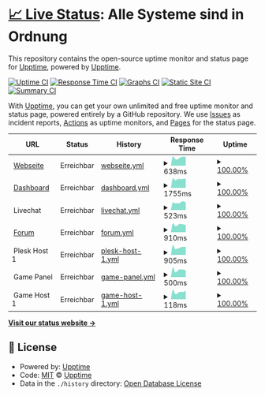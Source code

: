 # [📈 Live Status](https://status.whatthehost.de): <!--live status--> **Alle Systeme sind in Ordnung**

This repository contains the open-source uptime monitor and status page for [Upptime](https://upptime.js.org), powered by [Upptime](https://github.com/upptime/upptime).

[![Uptime CI](https://github.com/WhatTheHost-Dev/Status/workflows/Uptime%20CI/badge.svg)](https://github.com/WhatTheHost-Dev/Status/actions?query=workflow%3A%22Uptime+CI%22)
[![Response Time CI](https://github.com/WhatTheHost-Dev/Status/workflows/Response%20Time%20CI/badge.svg)](https://github.com/WhatTheHost-Dev/Status/actions?query=workflow%3A%22Response+Time+CI%22)
[![Graphs CI](https://github.com/WhatTheHost-Dev/Status/workflows/Graphs%20CI/badge.svg)](https://github.com/WhatTheHost-Dev/Status/actions?query=workflow%3A%22Graphs+CI%22)
[![Static Site CI](https://github.com/WhatTheHost-Dev/Status/workflows/Static%20Site%20CI/badge.svg)](https://github.com/WhatTheHost-Dev/Status/actions?query=workflow%3A%22Static+Site+CI%22)
[![Summary CI](https://github.com/WhatTheHost-Dev/Status/workflows/Summary%20CI/badge.svg)](https://github.com/WhatTheHost-Dev/Status/actions?query=workflow%3A%22Summary+CI%22)

With [Upptime](https://upptime.js.org), you can get your own unlimited and free uptime monitor and status page, powered entirely by a GitHub repository. We use [Issues](https://github.com/upptime/upptime/issues) as incident reports, [Actions](https://github.com/WhatTheHost-Dev/Status/actions) as uptime monitors, and [Pages](https://status.whatthehost.de) for the status page.

<!--start: status pages-->
<!-- This summary is generated by Upptime (https://github.com/upptime/upptime) -->
<!-- Do not edit this manually, your changes will be overwritten -->
<!-- prettier-ignore -->
| URL | Status | History | Response Time | Uptime |
| --- | ------ | ------- | ------------- | ------ |
| <img alt="" src="https://www.whatthehost.de/assets/favicons/favicon-192.png" height="13"> [Webseite](https://www.whatthehost.de) | Erreichbar | [webseite.yml](https://github.com/WhatTheHost-Dev/Status/commits/HEAD/history/webseite.yml) | <details><summary><img alt="Response time graph" src="./graphs/webseite/response-time-week.png" height="20"> 638ms</summary><br><a href="https://status.whatthehost.de/history/webseite"><img alt="Response time 659" src="https://img.shields.io/endpoint?url=https%3A%2F%2Fraw.githubusercontent.com%2FWhatTheHost-Dev%2FStatus%2FHEAD%2Fapi%2Fwebseite%2Fresponse-time.json"></a><br><a href="https://status.whatthehost.de/history/webseite"><img alt="24-hour response time 689" src="https://img.shields.io/endpoint?url=https%3A%2F%2Fraw.githubusercontent.com%2FWhatTheHost-Dev%2FStatus%2FHEAD%2Fapi%2Fwebseite%2Fresponse-time-day.json"></a><br><a href="https://status.whatthehost.de/history/webseite"><img alt="7-day response time 638" src="https://img.shields.io/endpoint?url=https%3A%2F%2Fraw.githubusercontent.com%2FWhatTheHost-Dev%2FStatus%2FHEAD%2Fapi%2Fwebseite%2Fresponse-time-week.json"></a><br><a href="https://status.whatthehost.de/history/webseite"><img alt="30-day response time 610" src="https://img.shields.io/endpoint?url=https%3A%2F%2Fraw.githubusercontent.com%2FWhatTheHost-Dev%2FStatus%2FHEAD%2Fapi%2Fwebseite%2Fresponse-time-month.json"></a><br><a href="https://status.whatthehost.de/history/webseite"><img alt="1-year response time 659" src="https://img.shields.io/endpoint?url=https%3A%2F%2Fraw.githubusercontent.com%2FWhatTheHost-Dev%2FStatus%2FHEAD%2Fapi%2Fwebseite%2Fresponse-time-year.json"></a></details> | <details><summary><a href="https://status.whatthehost.de/history/webseite">100.00%</a></summary><a href="https://status.whatthehost.de/history/webseite"><img alt="All-time uptime 99.95%" src="https://img.shields.io/endpoint?url=https%3A%2F%2Fraw.githubusercontent.com%2FWhatTheHost-Dev%2FStatus%2FHEAD%2Fapi%2Fwebseite%2Fuptime.json"></a><br><a href="https://status.whatthehost.de/history/webseite"><img alt="24-hour uptime 100.00%" src="https://img.shields.io/endpoint?url=https%3A%2F%2Fraw.githubusercontent.com%2FWhatTheHost-Dev%2FStatus%2FHEAD%2Fapi%2Fwebseite%2Fuptime-day.json"></a><br><a href="https://status.whatthehost.de/history/webseite"><img alt="7-day uptime 100.00%" src="https://img.shields.io/endpoint?url=https%3A%2F%2Fraw.githubusercontent.com%2FWhatTheHost-Dev%2FStatus%2FHEAD%2Fapi%2Fwebseite%2Fuptime-week.json"></a><br><a href="https://status.whatthehost.de/history/webseite"><img alt="30-day uptime 99.57%" src="https://img.shields.io/endpoint?url=https%3A%2F%2Fraw.githubusercontent.com%2FWhatTheHost-Dev%2FStatus%2FHEAD%2Fapi%2Fwebseite%2Fuptime-month.json"></a><br><a href="https://status.whatthehost.de/history/webseite"><img alt="1-year uptime 99.95%" src="https://img.shields.io/endpoint?url=https%3A%2F%2Fraw.githubusercontent.com%2FWhatTheHost-Dev%2FStatus%2FHEAD%2Fapi%2Fwebseite%2Fuptime-year.json"></a></details>
| <img alt="" src="https://www.whatthehost.de/assets/favicons/favicon-192.png" height="13"> [Dashboard](https://dashboard.whatthehost.de) | Erreichbar | [dashboard.yml](https://github.com/WhatTheHost-Dev/Status/commits/HEAD/history/dashboard.yml) | <details><summary><img alt="Response time graph" src="./graphs/dashboard/response-time-week.png" height="20"> 1755ms</summary><br><a href="https://status.whatthehost.de/history/dashboard"><img alt="Response time 1060" src="https://img.shields.io/endpoint?url=https%3A%2F%2Fraw.githubusercontent.com%2FWhatTheHost-Dev%2FStatus%2FHEAD%2Fapi%2Fdashboard%2Fresponse-time.json"></a><br><a href="https://status.whatthehost.de/history/dashboard"><img alt="24-hour response time 1813" src="https://img.shields.io/endpoint?url=https%3A%2F%2Fraw.githubusercontent.com%2FWhatTheHost-Dev%2FStatus%2FHEAD%2Fapi%2Fdashboard%2Fresponse-time-day.json"></a><br><a href="https://status.whatthehost.de/history/dashboard"><img alt="7-day response time 1755" src="https://img.shields.io/endpoint?url=https%3A%2F%2Fraw.githubusercontent.com%2FWhatTheHost-Dev%2FStatus%2FHEAD%2Fapi%2Fdashboard%2Fresponse-time-week.json"></a><br><a href="https://status.whatthehost.de/history/dashboard"><img alt="30-day response time 1446" src="https://img.shields.io/endpoint?url=https%3A%2F%2Fraw.githubusercontent.com%2FWhatTheHost-Dev%2FStatus%2FHEAD%2Fapi%2Fdashboard%2Fresponse-time-month.json"></a><br><a href="https://status.whatthehost.de/history/dashboard"><img alt="1-year response time 1060" src="https://img.shields.io/endpoint?url=https%3A%2F%2Fraw.githubusercontent.com%2FWhatTheHost-Dev%2FStatus%2FHEAD%2Fapi%2Fdashboard%2Fresponse-time-year.json"></a></details> | <details><summary><a href="https://status.whatthehost.de/history/dashboard">100.00%</a></summary><a href="https://status.whatthehost.de/history/dashboard"><img alt="All-time uptime 99.95%" src="https://img.shields.io/endpoint?url=https%3A%2F%2Fraw.githubusercontent.com%2FWhatTheHost-Dev%2FStatus%2FHEAD%2Fapi%2Fdashboard%2Fuptime.json"></a><br><a href="https://status.whatthehost.de/history/dashboard"><img alt="24-hour uptime 100.00%" src="https://img.shields.io/endpoint?url=https%3A%2F%2Fraw.githubusercontent.com%2FWhatTheHost-Dev%2FStatus%2FHEAD%2Fapi%2Fdashboard%2Fuptime-day.json"></a><br><a href="https://status.whatthehost.de/history/dashboard"><img alt="7-day uptime 100.00%" src="https://img.shields.io/endpoint?url=https%3A%2F%2Fraw.githubusercontent.com%2FWhatTheHost-Dev%2FStatus%2FHEAD%2Fapi%2Fdashboard%2Fuptime-week.json"></a><br><a href="https://status.whatthehost.de/history/dashboard"><img alt="30-day uptime 99.57%" src="https://img.shields.io/endpoint?url=https%3A%2F%2Fraw.githubusercontent.com%2FWhatTheHost-Dev%2FStatus%2FHEAD%2Fapi%2Fdashboard%2Fuptime-month.json"></a><br><a href="https://status.whatthehost.de/history/dashboard"><img alt="1-year uptime 99.95%" src="https://img.shields.io/endpoint?url=https%3A%2F%2Fraw.githubusercontent.com%2FWhatTheHost-Dev%2FStatus%2FHEAD%2Fapi%2Fdashboard%2Fuptime-year.json"></a></details>
| <img alt="" src="https://www.whatthehost.de/assets/favicons/favicon-192.png" height="13"> Livechat | Erreichbar | [livechat.yml](https://github.com/WhatTheHost-Dev/Status/commits/HEAD/history/livechat.yml) | <details><summary><img alt="Response time graph" src="./graphs/livechat/response-time-week.png" height="20"> 523ms</summary><br><a href="https://status.whatthehost.de/history/livechat"><img alt="Response time 563" src="https://img.shields.io/endpoint?url=https%3A%2F%2Fraw.githubusercontent.com%2FWhatTheHost-Dev%2FStatus%2FHEAD%2Fapi%2Flivechat%2Fresponse-time.json"></a><br><a href="https://status.whatthehost.de/history/livechat"><img alt="24-hour response time 525" src="https://img.shields.io/endpoint?url=https%3A%2F%2Fraw.githubusercontent.com%2FWhatTheHost-Dev%2FStatus%2FHEAD%2Fapi%2Flivechat%2Fresponse-time-day.json"></a><br><a href="https://status.whatthehost.de/history/livechat"><img alt="7-day response time 523" src="https://img.shields.io/endpoint?url=https%3A%2F%2Fraw.githubusercontent.com%2FWhatTheHost-Dev%2FStatus%2FHEAD%2Fapi%2Flivechat%2Fresponse-time-week.json"></a><br><a href="https://status.whatthehost.de/history/livechat"><img alt="30-day response time 430" src="https://img.shields.io/endpoint?url=https%3A%2F%2Fraw.githubusercontent.com%2FWhatTheHost-Dev%2FStatus%2FHEAD%2Fapi%2Flivechat%2Fresponse-time-month.json"></a><br><a href="https://status.whatthehost.de/history/livechat"><img alt="1-year response time 563" src="https://img.shields.io/endpoint?url=https%3A%2F%2Fraw.githubusercontent.com%2FWhatTheHost-Dev%2FStatus%2FHEAD%2Fapi%2Flivechat%2Fresponse-time-year.json"></a></details> | <details><summary><a href="https://status.whatthehost.de/history/livechat">100.00%</a></summary><a href="https://status.whatthehost.de/history/livechat"><img alt="All-time uptime 99.96%" src="https://img.shields.io/endpoint?url=https%3A%2F%2Fraw.githubusercontent.com%2FWhatTheHost-Dev%2FStatus%2FHEAD%2Fapi%2Flivechat%2Fuptime.json"></a><br><a href="https://status.whatthehost.de/history/livechat"><img alt="24-hour uptime 100.00%" src="https://img.shields.io/endpoint?url=https%3A%2F%2Fraw.githubusercontent.com%2FWhatTheHost-Dev%2FStatus%2FHEAD%2Fapi%2Flivechat%2Fuptime-day.json"></a><br><a href="https://status.whatthehost.de/history/livechat"><img alt="7-day uptime 100.00%" src="https://img.shields.io/endpoint?url=https%3A%2F%2Fraw.githubusercontent.com%2FWhatTheHost-Dev%2FStatus%2FHEAD%2Fapi%2Flivechat%2Fuptime-week.json"></a><br><a href="https://status.whatthehost.de/history/livechat"><img alt="30-day uptime 99.63%" src="https://img.shields.io/endpoint?url=https%3A%2F%2Fraw.githubusercontent.com%2FWhatTheHost-Dev%2FStatus%2FHEAD%2Fapi%2Flivechat%2Fuptime-month.json"></a><br><a href="https://status.whatthehost.de/history/livechat"><img alt="1-year uptime 99.96%" src="https://img.shields.io/endpoint?url=https%3A%2F%2Fraw.githubusercontent.com%2FWhatTheHost-Dev%2FStatus%2FHEAD%2Fapi%2Flivechat%2Fuptime-year.json"></a></details>
| <img alt="" src="https://www.whatthehost.de/assets/favicons/favicon-192.png" height="13"> [Forum](https://community.whatthehost.de) | Erreichbar | [forum.yml](https://github.com/WhatTheHost-Dev/Status/commits/HEAD/history/forum.yml) | <details><summary><img alt="Response time graph" src="./graphs/forum/response-time-week.png" height="20"> 910ms</summary><br><a href="https://status.whatthehost.de/history/forum"><img alt="Response time 750" src="https://img.shields.io/endpoint?url=https%3A%2F%2Fraw.githubusercontent.com%2FWhatTheHost-Dev%2FStatus%2FHEAD%2Fapi%2Fforum%2Fresponse-time.json"></a><br><a href="https://status.whatthehost.de/history/forum"><img alt="24-hour response time 872" src="https://img.shields.io/endpoint?url=https%3A%2F%2Fraw.githubusercontent.com%2FWhatTheHost-Dev%2FStatus%2FHEAD%2Fapi%2Fforum%2Fresponse-time-day.json"></a><br><a href="https://status.whatthehost.de/history/forum"><img alt="7-day response time 910" src="https://img.shields.io/endpoint?url=https%3A%2F%2Fraw.githubusercontent.com%2FWhatTheHost-Dev%2FStatus%2FHEAD%2Fapi%2Fforum%2Fresponse-time-week.json"></a><br><a href="https://status.whatthehost.de/history/forum"><img alt="30-day response time 723" src="https://img.shields.io/endpoint?url=https%3A%2F%2Fraw.githubusercontent.com%2FWhatTheHost-Dev%2FStatus%2FHEAD%2Fapi%2Fforum%2Fresponse-time-month.json"></a><br><a href="https://status.whatthehost.de/history/forum"><img alt="1-year response time 750" src="https://img.shields.io/endpoint?url=https%3A%2F%2Fraw.githubusercontent.com%2FWhatTheHost-Dev%2FStatus%2FHEAD%2Fapi%2Fforum%2Fresponse-time-year.json"></a></details> | <details><summary><a href="https://status.whatthehost.de/history/forum">100.00%</a></summary><a href="https://status.whatthehost.de/history/forum"><img alt="All-time uptime 99.95%" src="https://img.shields.io/endpoint?url=https%3A%2F%2Fraw.githubusercontent.com%2FWhatTheHost-Dev%2FStatus%2FHEAD%2Fapi%2Fforum%2Fuptime.json"></a><br><a href="https://status.whatthehost.de/history/forum"><img alt="24-hour uptime 100.00%" src="https://img.shields.io/endpoint?url=https%3A%2F%2Fraw.githubusercontent.com%2FWhatTheHost-Dev%2FStatus%2FHEAD%2Fapi%2Fforum%2Fuptime-day.json"></a><br><a href="https://status.whatthehost.de/history/forum"><img alt="7-day uptime 100.00%" src="https://img.shields.io/endpoint?url=https%3A%2F%2Fraw.githubusercontent.com%2FWhatTheHost-Dev%2FStatus%2FHEAD%2Fapi%2Fforum%2Fuptime-week.json"></a><br><a href="https://status.whatthehost.de/history/forum"><img alt="30-day uptime 99.58%" src="https://img.shields.io/endpoint?url=https%3A%2F%2Fraw.githubusercontent.com%2FWhatTheHost-Dev%2FStatus%2FHEAD%2Fapi%2Fforum%2Fuptime-month.json"></a><br><a href="https://status.whatthehost.de/history/forum"><img alt="1-year uptime 99.95%" src="https://img.shields.io/endpoint?url=https%3A%2F%2Fraw.githubusercontent.com%2FWhatTheHost-Dev%2FStatus%2FHEAD%2Fapi%2Fforum%2Fuptime-year.json"></a></details>
| <img alt="" src="https://www.whatthehost.de/assets/favicons/favicon-192.png" height="13"> Plesk Host 1 | Erreichbar | [plesk-host-1.yml](https://github.com/WhatTheHost-Dev/Status/commits/HEAD/history/plesk-host-1.yml) | <details><summary><img alt="Response time graph" src="./graphs/plesk-host-1/response-time-week.png" height="20"> 905ms</summary><br><a href="https://status.whatthehost.de/history/plesk-host-1"><img alt="Response time 907" src="https://img.shields.io/endpoint?url=https%3A%2F%2Fraw.githubusercontent.com%2FWhatTheHost-Dev%2FStatus%2FHEAD%2Fapi%2Fplesk-host-1%2Fresponse-time.json"></a><br><a href="https://status.whatthehost.de/history/plesk-host-1"><img alt="24-hour response time 956" src="https://img.shields.io/endpoint?url=https%3A%2F%2Fraw.githubusercontent.com%2FWhatTheHost-Dev%2FStatus%2FHEAD%2Fapi%2Fplesk-host-1%2Fresponse-time-day.json"></a><br><a href="https://status.whatthehost.de/history/plesk-host-1"><img alt="7-day response time 905" src="https://img.shields.io/endpoint?url=https%3A%2F%2Fraw.githubusercontent.com%2FWhatTheHost-Dev%2FStatus%2FHEAD%2Fapi%2Fplesk-host-1%2Fresponse-time-week.json"></a><br><a href="https://status.whatthehost.de/history/plesk-host-1"><img alt="30-day response time 921" src="https://img.shields.io/endpoint?url=https%3A%2F%2Fraw.githubusercontent.com%2FWhatTheHost-Dev%2FStatus%2FHEAD%2Fapi%2Fplesk-host-1%2Fresponse-time-month.json"></a><br><a href="https://status.whatthehost.de/history/plesk-host-1"><img alt="1-year response time 907" src="https://img.shields.io/endpoint?url=https%3A%2F%2Fraw.githubusercontent.com%2FWhatTheHost-Dev%2FStatus%2FHEAD%2Fapi%2Fplesk-host-1%2Fresponse-time-year.json"></a></details> | <details><summary><a href="https://status.whatthehost.de/history/plesk-host-1">100.00%</a></summary><a href="https://status.whatthehost.de/history/plesk-host-1"><img alt="All-time uptime 99.97%" src="https://img.shields.io/endpoint?url=https%3A%2F%2Fraw.githubusercontent.com%2FWhatTheHost-Dev%2FStatus%2FHEAD%2Fapi%2Fplesk-host-1%2Fuptime.json"></a><br><a href="https://status.whatthehost.de/history/plesk-host-1"><img alt="24-hour uptime 100.00%" src="https://img.shields.io/endpoint?url=https%3A%2F%2Fraw.githubusercontent.com%2FWhatTheHost-Dev%2FStatus%2FHEAD%2Fapi%2Fplesk-host-1%2Fuptime-day.json"></a><br><a href="https://status.whatthehost.de/history/plesk-host-1"><img alt="7-day uptime 100.00%" src="https://img.shields.io/endpoint?url=https%3A%2F%2Fraw.githubusercontent.com%2FWhatTheHost-Dev%2FStatus%2FHEAD%2Fapi%2Fplesk-host-1%2Fuptime-week.json"></a><br><a href="https://status.whatthehost.de/history/plesk-host-1"><img alt="30-day uptime 99.72%" src="https://img.shields.io/endpoint?url=https%3A%2F%2Fraw.githubusercontent.com%2FWhatTheHost-Dev%2FStatus%2FHEAD%2Fapi%2Fplesk-host-1%2Fuptime-month.json"></a><br><a href="https://status.whatthehost.de/history/plesk-host-1"><img alt="1-year uptime 99.97%" src="https://img.shields.io/endpoint?url=https%3A%2F%2Fraw.githubusercontent.com%2FWhatTheHost-Dev%2FStatus%2FHEAD%2Fapi%2Fplesk-host-1%2Fuptime-year.json"></a></details>
| <img alt="" src="https://www.whatthehost.de/assets/favicons/favicon-192.png" height="13"> Game Panel | Erreichbar | [game-panel.yml](https://github.com/WhatTheHost-Dev/Status/commits/HEAD/history/game-panel.yml) | <details><summary><img alt="Response time graph" src="./graphs/game-panel/response-time-week.png" height="20"> 500ms</summary><br><a href="https://status.whatthehost.de/history/game-panel"><img alt="Response time 632" src="https://img.shields.io/endpoint?url=https%3A%2F%2Fraw.githubusercontent.com%2FWhatTheHost-Dev%2FStatus%2FHEAD%2Fapi%2Fgame-panel%2Fresponse-time.json"></a><br><a href="https://status.whatthehost.de/history/game-panel"><img alt="24-hour response time 464" src="https://img.shields.io/endpoint?url=https%3A%2F%2Fraw.githubusercontent.com%2FWhatTheHost-Dev%2FStatus%2FHEAD%2Fapi%2Fgame-panel%2Fresponse-time-day.json"></a><br><a href="https://status.whatthehost.de/history/game-panel"><img alt="7-day response time 500" src="https://img.shields.io/endpoint?url=https%3A%2F%2Fraw.githubusercontent.com%2FWhatTheHost-Dev%2FStatus%2FHEAD%2Fapi%2Fgame-panel%2Fresponse-time-week.json"></a><br><a href="https://status.whatthehost.de/history/game-panel"><img alt="30-day response time 495" src="https://img.shields.io/endpoint?url=https%3A%2F%2Fraw.githubusercontent.com%2FWhatTheHost-Dev%2FStatus%2FHEAD%2Fapi%2Fgame-panel%2Fresponse-time-month.json"></a><br><a href="https://status.whatthehost.de/history/game-panel"><img alt="1-year response time 632" src="https://img.shields.io/endpoint?url=https%3A%2F%2Fraw.githubusercontent.com%2FWhatTheHost-Dev%2FStatus%2FHEAD%2Fapi%2Fgame-panel%2Fresponse-time-year.json"></a></details> | <details><summary><a href="https://status.whatthehost.de/history/game-panel">100.00%</a></summary><a href="https://status.whatthehost.de/history/game-panel"><img alt="All-time uptime 99.97%" src="https://img.shields.io/endpoint?url=https%3A%2F%2Fraw.githubusercontent.com%2FWhatTheHost-Dev%2FStatus%2FHEAD%2Fapi%2Fgame-panel%2Fuptime.json"></a><br><a href="https://status.whatthehost.de/history/game-panel"><img alt="24-hour uptime 100.00%" src="https://img.shields.io/endpoint?url=https%3A%2F%2Fraw.githubusercontent.com%2FWhatTheHost-Dev%2FStatus%2FHEAD%2Fapi%2Fgame-panel%2Fuptime-day.json"></a><br><a href="https://status.whatthehost.de/history/game-panel"><img alt="7-day uptime 100.00%" src="https://img.shields.io/endpoint?url=https%3A%2F%2Fraw.githubusercontent.com%2FWhatTheHost-Dev%2FStatus%2FHEAD%2Fapi%2Fgame-panel%2Fuptime-week.json"></a><br><a href="https://status.whatthehost.de/history/game-panel"><img alt="30-day uptime 99.77%" src="https://img.shields.io/endpoint?url=https%3A%2F%2Fraw.githubusercontent.com%2FWhatTheHost-Dev%2FStatus%2FHEAD%2Fapi%2Fgame-panel%2Fuptime-month.json"></a><br><a href="https://status.whatthehost.de/history/game-panel"><img alt="1-year uptime 99.97%" src="https://img.shields.io/endpoint?url=https%3A%2F%2Fraw.githubusercontent.com%2FWhatTheHost-Dev%2FStatus%2FHEAD%2Fapi%2Fgame-panel%2Fuptime-year.json"></a></details>
| <img alt="" src="https://www.whatthehost.de/assets/favicons/favicon-192.png" height="13"> Game Host 1 | Erreichbar | [game-host-1.yml](https://github.com/WhatTheHost-Dev/Status/commits/HEAD/history/game-host-1.yml) | <details><summary><img alt="Response time graph" src="./graphs/game-host-1/response-time-week.png" height="20"> 118ms</summary><br><a href="https://status.whatthehost.de/history/game-host-1"><img alt="Response time 125" src="https://img.shields.io/endpoint?url=https%3A%2F%2Fraw.githubusercontent.com%2FWhatTheHost-Dev%2FStatus%2FHEAD%2Fapi%2Fgame-host-1%2Fresponse-time.json"></a><br><a href="https://status.whatthehost.de/history/game-host-1"><img alt="24-hour response time 137" src="https://img.shields.io/endpoint?url=https%3A%2F%2Fraw.githubusercontent.com%2FWhatTheHost-Dev%2FStatus%2FHEAD%2Fapi%2Fgame-host-1%2Fresponse-time-day.json"></a><br><a href="https://status.whatthehost.de/history/game-host-1"><img alt="7-day response time 118" src="https://img.shields.io/endpoint?url=https%3A%2F%2Fraw.githubusercontent.com%2FWhatTheHost-Dev%2FStatus%2FHEAD%2Fapi%2Fgame-host-1%2Fresponse-time-week.json"></a><br><a href="https://status.whatthehost.de/history/game-host-1"><img alt="30-day response time 119" src="https://img.shields.io/endpoint?url=https%3A%2F%2Fraw.githubusercontent.com%2FWhatTheHost-Dev%2FStatus%2FHEAD%2Fapi%2Fgame-host-1%2Fresponse-time-month.json"></a><br><a href="https://status.whatthehost.de/history/game-host-1"><img alt="1-year response time 125" src="https://img.shields.io/endpoint?url=https%3A%2F%2Fraw.githubusercontent.com%2FWhatTheHost-Dev%2FStatus%2FHEAD%2Fapi%2Fgame-host-1%2Fresponse-time-year.json"></a></details> | <details><summary><a href="https://status.whatthehost.de/history/game-host-1">100.00%</a></summary><a href="https://status.whatthehost.de/history/game-host-1"><img alt="All-time uptime 99.97%" src="https://img.shields.io/endpoint?url=https%3A%2F%2Fraw.githubusercontent.com%2FWhatTheHost-Dev%2FStatus%2FHEAD%2Fapi%2Fgame-host-1%2Fuptime.json"></a><br><a href="https://status.whatthehost.de/history/game-host-1"><img alt="24-hour uptime 100.00%" src="https://img.shields.io/endpoint?url=https%3A%2F%2Fraw.githubusercontent.com%2FWhatTheHost-Dev%2FStatus%2FHEAD%2Fapi%2Fgame-host-1%2Fuptime-day.json"></a><br><a href="https://status.whatthehost.de/history/game-host-1"><img alt="7-day uptime 100.00%" src="https://img.shields.io/endpoint?url=https%3A%2F%2Fraw.githubusercontent.com%2FWhatTheHost-Dev%2FStatus%2FHEAD%2Fapi%2Fgame-host-1%2Fuptime-week.json"></a><br><a href="https://status.whatthehost.de/history/game-host-1"><img alt="30-day uptime 99.75%" src="https://img.shields.io/endpoint?url=https%3A%2F%2Fraw.githubusercontent.com%2FWhatTheHost-Dev%2FStatus%2FHEAD%2Fapi%2Fgame-host-1%2Fuptime-month.json"></a><br><a href="https://status.whatthehost.de/history/game-host-1"><img alt="1-year uptime 99.97%" src="https://img.shields.io/endpoint?url=https%3A%2F%2Fraw.githubusercontent.com%2FWhatTheHost-Dev%2FStatus%2FHEAD%2Fapi%2Fgame-host-1%2Fuptime-year.json"></a></details>

<!--end: status pages-->

[**Visit our status website →**](https://status.whatthehost.de)

## 📄 License

- Powered by: [Upptime](https://github.com/upptime/upptime)
- Code: [MIT](./LICENSE) © [Upptime](https://upptime.js.org)
- Data in the `./history` directory: [Open Database License](https://opendatacommons.org/licenses/odbl/1-0/)
